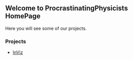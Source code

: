 ## Welcome to ProcrastinatingPhysicists HomePage

Here you will see some of our projects.

### Projects
- [InViz](https://procrastinatingphysicists.github.io/inviz.html)

